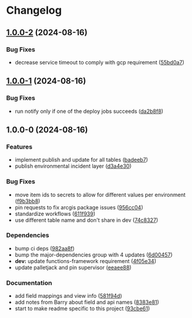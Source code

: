 # Changelog

## [1.0.0-2](https://github.com/agrc/deq-eid-skid/compare/v1.0.0-1...v1.0.0-2) (2024-08-16)


### Bug Fixes

* decrease service timeout to comply with gcp requirement ([55bd0a7](https://github.com/agrc/deq-eid-skid/commit/55bd0a7efa12c8a868dad4105f3bb88d5fae415f))

## [1.0.0-1](https://github.com/agrc/deq-eid-skid/compare/v1.0.0-0...v1.0.0-1) (2024-08-16)


### Bug Fixes

* run notify only if one of the deploy jobs succeeds ([da2b8f8](https://github.com/agrc/deq-eid-skid/commit/da2b8f84ee999023e80e101589c749f7d7f40e62))

## 1.0.0-0 (2024-08-16)


### Features

* implement publish and update for all tables ([badeeb7](https://github.com/agrc/deq-eid-skid/commit/badeeb7020523501c2fa6405d0106ea821dbda0f))
* publish environmental incident layer ([d3a4e30](https://github.com/agrc/deq-eid-skid/commit/d3a4e30b3265569117a436757c76103e55745248))


### Bug Fixes

* move item ids to secrets to allow for different values per environment ([f9b3bb8](https://github.com/agrc/deq-eid-skid/commit/f9b3bb8729e86369c17c47691f07918924539c14))
* pin requests to fix arcgis package issues ([956cc04](https://github.com/agrc/deq-eid-skid/commit/956cc04a5a2e0211b93bf5039e85c9c3435bebef))
* standardize workflows ([611f939](https://github.com/agrc/deq-eid-skid/commit/611f93912a49270098f06599431c42da82b57a41))
* use different table name and don't share in dev ([74c8327](https://github.com/agrc/deq-eid-skid/commit/74c83276a9b60f26d720bff255c4e8223af5df9e))


### Dependencies

* bump ci deps ([982aa8f](https://github.com/agrc/deq-eid-skid/commit/982aa8f6c2a67d391c0b7794b54d0c57e72def40))
* bump the major-dependencies group with 4 updates ([6d00457](https://github.com/agrc/deq-eid-skid/commit/6d00457bb46283dfc680b5074a00211022a57a8d))
* **dev:** update functions-framework requirement ([4f05e34](https://github.com/agrc/deq-eid-skid/commit/4f05e3484335b472b6dc1b32ba271acb8c0ddf59))
* update palletjack and pin supervisor ([eeaee88](https://github.com/agrc/deq-eid-skid/commit/eeaee880979126410ef8e6a61454e935091d0fa9))


### Documentation

* add field mappings and view info ([581f94d](https://github.com/agrc/deq-eid-skid/commit/581f94daa0ea7d96fb4ec03e48a93f89a2861294))
* add notes from Barry about field and api names ([8383e81](https://github.com/agrc/deq-eid-skid/commit/8383e8151fcba07e4f6740bdb5df9aa6a2b4dfac))
* start to make readme specific to this project ([93cbe61](https://github.com/agrc/deq-eid-skid/commit/93cbe611e2e1b7bd9f4a0c1e469dcd6485f9f958))
